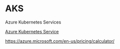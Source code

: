 # AKS

Azure Kubernetes Services

[Azure Kubernetes Service](https://github.com/Microsoft/computerscience/blob/master/Labs/Azure%20Services/Azure%20Kubernetes%20Service/AKS%20HOL.md)


https://azure.microsoft.com/en-us/pricing/calculator/
